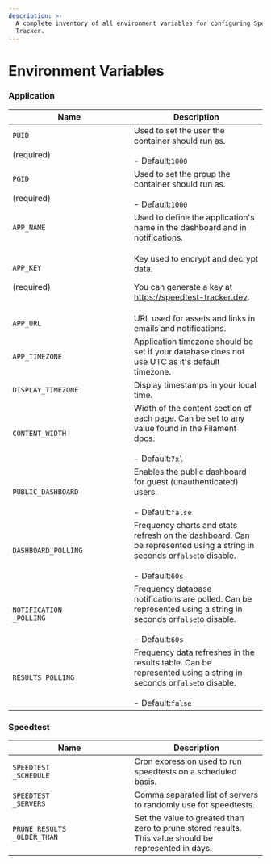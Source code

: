 ```yaml
---
description: >-
  A complete inventory of all environment variables for configuring Speedtest
  Tracker.
---
```


# Environment Variables

### Application

<table><thead><tr><th width="225">Name</th><th>Description</th></tr></thead><tbody><tr><td><code>PUID</code><br><br>(required)</td><td>Used to set the user the container should run as.<br><br>- Default:<code>1000</code></td></tr><tr><td><code>PGID</code><br><br>(required)</td><td>Used to set the group the container should run as.<br><br>- Default:<code>1000</code></td></tr><tr><td><code>APP_NAME</code></td><td>Used to define the application's name in the dashboard and in notifications.<br></td></tr><tr><td><code>APP_KEY</code><br><br>(required)</td><td><p>Key used to encrypt and decrypt data. </p><p></p><p>You can generate a key at <a href="https://speedtest-tracker.dev">https://speedtest-tracker.dev</a>.</p></td></tr><tr><td><code>APP_URL</code></td><td>URL used for assets and links in emails and notifications.</td></tr><tr><td><code>APP_TIMEZONE</code></td><td>Application timezone should be set if your database does not use UTC as it's default timezone.</td></tr><tr><td><code>DISPLAY_TIMEZONE</code></td><td>Display timestamps in your local time.</td></tr><tr><td><code>CONTENT_WIDTH</code></td><td>Width of the content section of each page. Can be set to any value found in the Filament <a href="https://filamentphp.com/docs/3.x/panels/configuration#customizing-the-maximum-content-width">docs</a>.<br><br>- Default:<code>7xl</code></td></tr><tr><td><code>PUBLIC_DASHBOARD</code></td><td>Enables the public dashboard for guest (unauthenticated) users.<br><br>- Default:<code>false</code></td></tr><tr><td><code>DASHBOARD_POLLING</code></td><td>Frequency charts and stats refresh on the dashboard. Can be represented using a string in seconds or<code>false</code>to disable.<br><br>- Default:<code>60s</code></td></tr><tr><td><code>NOTIFICATION</code><br><code>_POLLING</code></td><td>Frequency database notifications are polled. Can be represented using a string in seconds or<code>false</code>to disable.<br><br>- Default:<code>60s</code></td></tr><tr><td><code>RESULTS_POLLING</code></td><td>Frequency data refreshes in the results table. Can be represented using a string in seconds or<code>false</code>to disable.<br><br>- Default:<code>false</code></td></tr></tbody></table>

### Speedtest

<table><thead><tr><th width="226">Name</th><th>Description</th></tr></thead><tbody><tr><td><code>SPEEDTEST</code><br><code>_SCHEDULE</code></td><td>Cron expression used to run speedtests on a scheduled basis.</td></tr><tr><td><code>SPEEDTEST</code><br><code>_SERVERS</code></td><td>Comma separated list of servers to randomly use for speedtests.</td></tr><tr><td><code>PRUNE_RESULTS</code><br><code>_OLDER_THAN</code></td><td>Set the value to greated than zero to prune stored results. This value should be represented in days.</td></tr></tbody></table>

